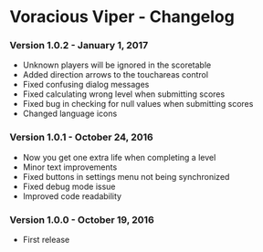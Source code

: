 Voracious Viper - Changelog
=========

### Version 1.0.2 - January 1, 2017

* Unknown players will be ignored in the scoretable
* Added direction arrows to the touchareas control
* Fixed confusing dialog messages
* Fixed calculating wrong level when submitting scores
* Fixed bug in checking for null values when submitting scores
* Changed language icons

### Version 1.0.1 - October 24, 2016

* Now you get one extra life when completing a level
* Minor text improvements
* Fixed buttons in settings menu not being synchronized
* Fixed debug mode issue
* Improved code readability

### Version 1.0.0 - October 19, 2016

* First release